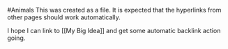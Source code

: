 #Animals
This was created as a file. It is expected that the hyperlinks from other pages should work automatically.

I hope I can link to [[My Big Idea]]  and get some automatic backlink action going.
